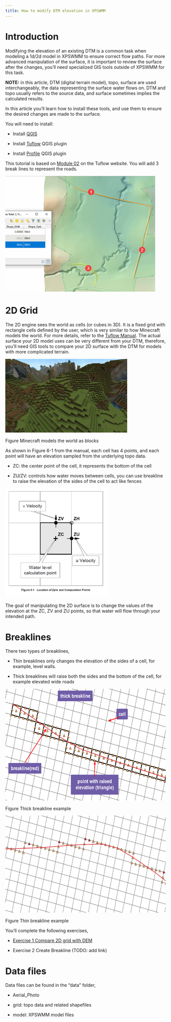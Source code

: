 ```yaml
---
title: How to modify DTM elevation in XPSWMM
---
```


# Introduction

Modifying the elevation of an existing DTM is a common task when modeling a 1d/2d model in XPSWMM to ensure correct flow paths. For more advanced manipulation of the surface, it is important to review the surface after the changes, you’ll need specialized GIS tools outside of XPSWMM for this task.

**NOTE:** in this article, DTM (digital terrain model), topo, surface are used interchangeably, the data representing the surface water flows on. DTM and topo usually refers to the source data, and surface sometimes implies the calculated results.

In this article you’ll learn how to install these tools, and use them to ensure the desired changes are made to the surface.

You will need to install:

-   Install [QGIS](https://www.qgis.org/en/site/)

-   Install [Tuflow](https://wiki.tuflow.com/index.php?title=TUFLOW_QGIS_Plugin) QGIS plugin

-   Install [Profile](•%09https:/www.youtube.com/watch?v=UD0Oumv5y1w&ab_channel=HansvanderKwast) QGIS plugin

This tutorial is based on [Module 02](https://wiki.tuflow.com/index.php?title=Tutorial_M02) on the Tuflow website. You will add 3 break lines to represent the roads.

<img src="./media/image1.png" style="width:4.9054in;height:3.78643in" alt="Graphical user interface Description automatically generated" />

# 2D Grid

The 2D engine sees the world as cells (or cubes in 3D). It is a fixed grid with rectangle cells defined by the user, which is very similar to how Minecraft models the world. For more details, refer to the [Tuflow Manual](https://www.tuflow.com/downloads/). The actual surface your 2D model uses can be very different from your DTM, therefore, you’ll need GIS tools to compare your 2D surface with the DTM for models with more complicated terrain.

<img src="./media/image2.png" style="width:3.99079in;height:2.4111in" />

Figure Minecraft models the world as blocks

As shown in Figure 6-1 from the manual, each cell has 4 points, and each point will have an elevation sampled from the underlying topo data.

-   ZC: the center point of the cell, it represents the bottom of the cell

-   ZU/ZV: controls how water moves between cells, you can use breakline to raise the elevation of the sides of the cell to act like fences

<img src="./media/image3.png" style="width:3.38624in;height:3.5617in" alt="Diagram, schematic Description automatically generated" />

The goal of manipulating the 2D surface is to change the values of the elevation at the ZC, ZV and ZU points, so that water will flow through your intended path.

# Breaklines

There two types of breaklines,

-   Thin breaklines only changes the elevation of the sides of a cell, for example, level walls.

-   Thick breaklines will raise both the sides and the bottom of the cell, for example elevated wide roads

<img src="./media/image4.png" style="width:6.5in;height:3.64028in" alt="Chart Description automatically generated" />

Figure Thick breakline example

<img src="./media/image5.png" style="width:6.5in;height:3.17292in" alt="Chart, line chart Description automatically generated" />

Figure Thin breakline example

You’ll complete the following exercises,

-   [Exercise 1 Compare 2D grid with DEM](./Exercise%201%20Compare%202D%20grid%20with%20DEM.md)

-   Exercise 2 Create Breakline (TODO: add link)

# Data files

Data files can be found in the “data” folder,

-   Aerial_Photo

-   grid: topo data and related shapefiles

-   model: XPSWMM model files
